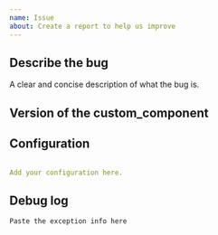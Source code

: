 ```yaml
---
name: Issue
about: Create a report to help us improve
---
```


<!-- 
Before you open a new issue, CAREFULLY review the README, especially the FAQ and Bug Reporting sections and search through the existing issues to see if others have had the same problem.

Issues that do not follow the bug reporting guidelines will be closed:
- Issues without a description (using the header is not good enough)
- Issues without a debug log
- Issues without configuration
- Issues reporting missing data, control or events without demonstrating that the missing item is available in the API

-->
## Describe the bug
A clear and concise description of what the bug is.


## Version of the custom_component
<!-- If you are not using the newest version, download and try that before opening an issue
-->


## Configuration

```yaml

Add your configuration here.

```


## Debug log

<!-- 
Check the README for instuctions on how to enable debug logging

If the bug results in an exception paste it below, in all other cases please attach the entire log file
-->

```text
Paste the exception info here

```